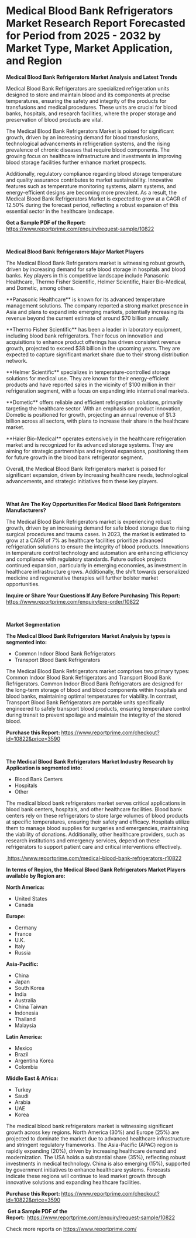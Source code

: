 <p><h1>Medical Blood Bank Refrigerators Market Research Report Forecasted for Period from 2025 -  2032 by Market Type, Market Application, and Region</h1></p><p><strong>Medical Blood Bank Refrigerators Market Analysis and Latest Trends</strong></p>
<p><p>Medical Blood Bank Refrigerators are specialized refrigeration units designed to store and maintain blood and its components at precise temperatures, ensuring the safety and integrity of the products for transfusions and medical procedures. These units are crucial for blood banks, hospitals, and research facilities, where the proper storage and preservation of blood products are vital.</p><p>The Medical Blood Bank Refrigerators Market is poised for significant growth, driven by an increasing demand for blood transfusions, technological advancements in refrigeration systems, and the rising prevalence of chronic diseases that require blood components. The growing focus on healthcare infrastructure and investments in improving blood storage facilities further enhance market prospects. </p><p>Additionally, regulatory compliance regarding blood storage temperature and quality assurance contributes to market sustainability. Innovative features such as temperature monitoring systems, alarm systems, and energy-efficient designs are becoming more prevalent. As a result, the Medical Blood Bank Refrigerators Market is expected to grow at a CAGR of 12.50% during the forecast period, reflecting a robust expansion of this essential sector in the healthcare landscape.</p></p>
<p><strong>Get a Sample PDF of the Report:&nbsp;</strong> <a href="https://www.reportprime.com/enquiry/request-sample/10822?utm_campaign=3308&utm_medium=2&utm_source=Github&utm_content=ia&utm_term=20032025&utm_id=medical-blood-bank-refrigerators">https://www.reportprime.com/enquiry/request-sample/10822</a></p>
<p>&nbsp;</p>
<p><strong>Medical Blood Bank Refrigerators Major Market Players</strong></p>
<p><p>The Medical Blood Bank Refrigerators market is witnessing robust growth, driven by increasing demand for safe blood storage in hospitals and blood banks. Key players in this competitive landscape include Panasonic Healthcare, Thermo Fisher Scientific, Helmer Scientific, Haier Bio-Medical, and Dometic, among others.</p><p>**Panasonic Healthcare** is known for its advanced temperature management solutions. The company reported a strong market presence in Asia and plans to expand into emerging markets, potentially increasing its revenue beyond the current estimate of around $70 billion annually.</p><p>**Thermo Fisher Scientific** has been a leader in laboratory equipment, including blood bank refrigerators. Their focus on innovation and acquisitions to enhance product offerings has driven consistent revenue growth, projected to exceed $38 billion in the upcoming years. They are expected to capture significant market share due to their strong distribution network.</p><p>**Helmer Scientific** specializes in temperature-controlled storage solutions for medical use. They are known for their energy-efficient products and have reported sales in the vicinity of $100 million in their refrigeration segment, with a focus on expanding into international markets.</p><p>**Dometic** offers reliable and efficient refrigeration solutions, primarily targeting the healthcare sector. With an emphasis on product innovation, Dometic is positioned for growth, projecting an annual revenue of $1.3 billion across all sectors, with plans to increase their share in the healthcare market.</p><p>**Haier Bio-Medical** operates extensively in the healthcare refrigeration market and is recognized for its advanced storage systems. They are aiming for strategic partnerships and regional expansions, positioning them for future growth in the blood bank refrigerator segment.</p><p>Overall, the Medical Blood Bank Refrigerators market is poised for significant expansion, driven by increasing healthcare needs, technological advancements, and strategic initiatives from these key players.</p></p>
<p>&nbsp;</p>
<p><strong>What Are The Key Opportunities For Medical Blood Bank Refrigerators Manufacturers?</strong></p>
<p><p>The Medical Blood Bank Refrigerators market is experiencing robust growth, driven by an increasing demand for safe blood storage due to rising surgical procedures and trauma cases. In 2023, the market is estimated to grow at a CAGR of 7% as healthcare facilities prioritize advanced refrigeration solutions to ensure the integrity of blood products. Innovations in temperature control technology and automation are enhancing efficiency and compliance with regulatory standards. Future outlook projects continued expansion, particularly in emerging economies, as investment in healthcare infrastructure grows. Additionally, the shift towards personalized medicine and regenerative therapies will further bolster market opportunities.</p></p>
<p><strong>Inquire or Share Your Questions If Any Before Purchasing This Report:</strong> <a href="https://www.reportprime.com/enquiry/pre-order/10822?utm_campaign=3308&utm_medium=2&utm_source=Github&utm_content=ia&utm_term=20032025&utm_id=medical-blood-bank-refrigerators">https://www.reportprime.com/enquiry/pre-order/10822</a></p>
<p>&nbsp;</p>
<p><strong>Market Segmentation</strong></p>
<p><strong>The Medical Blood Bank Refrigerators Market Analysis by types is segmented into:</strong></p>
<p><ul><li>Common Indoor Blood Bank Refrigerators</li><li>Transport Blood Bank Refrigerators</li></ul></p>
<p><p>The Medical Blood Bank Refrigerators market comprises two primary types: Common Indoor Blood Bank Refrigerators and Transport Blood Bank Refrigerators. Common Indoor Blood Bank Refrigerators are designed for the long-term storage of blood and blood components within hospitals and blood banks, maintaining optimal temperatures for viability. In contrast, Transport Blood Bank Refrigerators are portable units specifically engineered to safely transport blood products, ensuring temperature control during transit to prevent spoilage and maintain the integrity of the stored blood.</p></p>
<p><strong>Purchase this Report:&nbsp;</strong><a href="https://www.reportprime.com/checkout?id=10822&price=3590&utm_campaign=3308&utm_medium=2&utm_source=Github&utm_content=ia&utm_term=20032025&utm_id=medical-blood-bank-refrigerators">https://www.reportprime.com/checkout?id=10822&price=3590</a></p>
<p>&nbsp;</p>
<p><strong>The Medical Blood Bank Refrigerators Market Industry Research by Application is segmented into:</strong></p>
<p><ul><li>Blood Bank Centers</li><li>Hospitals</li><li>Other</li></ul></p>
<p><p>The medical blood bank refrigerators market serves critical applications in blood bank centers, hospitals, and other healthcare facilities. Blood bank centers rely on these refrigerators to store large volumes of blood products at specific temperatures, ensuring their safety and efficacy. Hospitals utilize them to manage blood supplies for surgeries and emergencies, maintaining the viability of donations. Additionally, other healthcare providers, such as research institutions and emergency services, depend on these refrigerators to support patient care and critical interventions effectively.</p></p>
<p><a href="https://www.reportprime.com/medical-blood-bank-refrigerators-r10822?utm_campaign=3308&utm_medium=2&utm_source=Github&utm_content=ia&utm_term=20032025&utm_id=medical-blood-bank-refrigerators">&nbsp;https://www.reportprime.com/medical-blood-bank-refrigerators-r10822</a></p>
<p><strong>In terms of Region, the Medical Blood Bank Refrigerators Market Players available by Region are:</strong></p>
<p>
    <p> <strong> North America: </strong>
        <ul>
            <li>United States</li>
            <li>Canada</li>
        </ul>
        </p> 
    <p> <strong> Europe: </strong>
        <ul>
            <li>Germany</li>
            <li>France</li>
            <li>U.K.</li>
            <li>Italy</li>
            <li>Russia</li>
        </ul>
        </p> 
    <p> <strong> Asia-Pacific: </strong>
        <ul>
            <li>China</li>
            <li>Japan</li>
            <li>South Korea</li>
            <li>India</li>
            <li>Australia</li>
            <li>China Taiwan</li>
            <li>Indonesia</li>
            <li>Thailand</li>
            <li>Malaysia</li>
        </ul>
        </p> 
    <p> <strong> Latin America: </strong>
        <ul>
            <li>Mexico</li>
            <li>Brazil</li>
            <li>Argentina Korea</li>
            <li>Colombia</li>
        </ul>
        </p> 
    <p> <strong> Middle East & Africa: </strong>
        <ul>
            <li>Turkey</li>
            <li>Saudi</li>
            <li>Arabia</li>
            <li>UAE</li>
            <li>Korea</li>
        </ul>
    </p>
    </p>
<p><p>The medical blood bank refrigerators market is witnessing significant growth across key regions. North America (30%) and Europe (25%) are projected to dominate the market due to advanced healthcare infrastructure and stringent regulatory frameworks. The Asia-Pacific (APAC) region is rapidly expanding (20%), driven by increasing healthcare demand and modernization. The USA holds a substantial share (35%), reflecting robust investments in medical technology. China is also emerging (15%), supported by government initiatives to enhance healthcare systems. Forecasts indicate these regions will continue to lead market growth through innovative solutions and expanding healthcare facilities.</p></p>
<p><strong>Purchase this Report: </strong><a href="https://www.reportprime.com/checkout?id=10822&price=3590&utm_campaign=3308&utm_medium=2&utm_source=Github&utm_content=ia&utm_term=20032025&utm_id=medical-blood-bank-refrigerators">https://www.reportprime.com/checkout?id=10822&price=3590</a></p>
<p>&nbsp;<strong>Get a Sample PDF of the Report:&nbsp;&nbsp;</strong><a href="https://www.reportprime.com/enquiry/request-sample/10822?utm_campaign=3308&utm_medium=2&utm_source=Github&utm_content=ia&utm_term=20032025&utm_id=medical-blood-bank-refrigerators">https://www.reportprime.com/enquiry/request-sample/10822</a></p>
<p><strong></strong></p>
<p>Check more reports on <a href="https://www.reportprime.com/?utm_campaign=3308&utm_medium=2&utm_source=Github&utm_content=ia&utm_term=20032025&utm_id=medical-blood-bank-refrigerators">https://www.reportprime.com/</a></p>